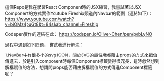 這個Repo是我在學習React Component時的JSX練習，我嘗試著以JSX Component的方式實作Youtube Fireship頻道內Navbar的範例（連結如下）：
https://www.youtube.com/watch?v=biOMz4puGt8&t=84s&ab_channel=Fireship

Codepen實作的連結在此：
https://codepen.io/Oliver-Chen/pen/pobLyNO

過程中遇到如下問題， 嘗試著進行解決：

1.NavBar中有很多小的svg ICON，關於SVG的屬性我都藉由props的方式來把值傳進去，於是引入component時每個Component標籤變得很冗長，這時忽然想到解構賦值的方法，想請問props能否藉由解構賦值的方式傳進Component標籤呢？
